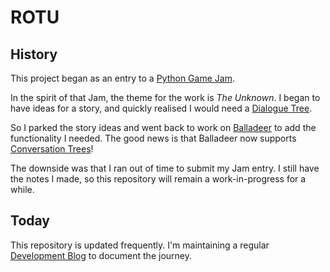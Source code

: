 ROTU
====

History
-------

This project began as an entry to a [Python Game Jam](https://itch.io/jam/python-game-jam-8).

In the spirit of that Jam, the theme for the work is *The Unknown*. I began to have ideas for a story,
and quickly realised I would need a [Dialogue Tree](https://en.wikipedia.org/wiki/Dialogue_tree).

So I parked the story ideas and went back to work on [Balladeer](https://tundish.github.io/balladeer/) to
add the functionality I needed. The good news is that Balladeer now supports
[Conversation Trees](https://balladeer.readthedocs.io/en/latest/conversation.html)!

The downside was that I ran out of time to submit my Jam entry. I still have the notes I made, so this
repository will remain a work-in-progress for a while.

Today
-----

This repository is updated frequently. I'm maintaining a regular
[Development Blog](https://tundish.github.io/repo_of_the_unknown) to document the journey.
